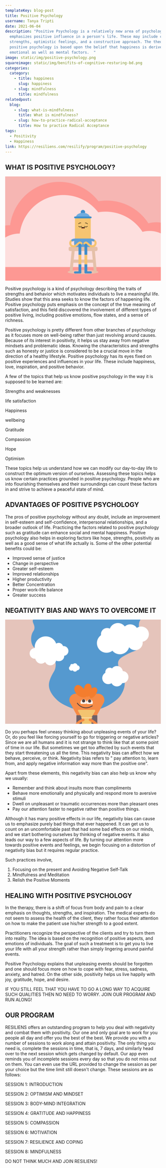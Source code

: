 ```yaml
---
templateKey: blog-post
title: Positive Psychology
username: Tanya Tripti
date: 2021-06-04
description: "Positive Psychology is a relatively new area of psychology that
  emphasizes positive influence in a person's life. These may include character
  strengths, optimistic feelings, and a constructive approach. The theory of
  positive psychology is based upon the belief that happiness is derived from
  emotional as well as mental factors.  "
image: static/img/positive-psychology.png
squareimage: static/img/benifits-of-cognitive-resturing-bd.png
categories:
  category:
    - title: happiness
      slug: happiness
    - slug: mindfulness
      title: mindfulness
relatedpost:
  blog:
    - slug: what-is-mindfulness
      title: What is mindfulness?
    - slug: how-to-practice-radical-acceptance
      title: How to practice Radical Acceptance
tags:
  - Positivity
  - Happiness
link: https://resiliens.com/resilify/program/positive-psychology
---
```

<!--StartFragment-->

## **WHAT IS POSITIVE PSYCHOLOGY?**

![](static/img/progressive-muscle-relaxtion-bd.png)

Positive psychology is a kind of psychology describing the traits of strengths and behavior which motivates individuals to live a meaningful life. Studies show that this area seeks to know the factors of happening life. Positive psychology puts emphasis on the concept of the true meaning of satisfaction, and this field discovered the involvement of different types of positive living, including positive emotions, flow states, and a sense of richness.

Positive psychology is pretty different from other branches of psychology as it focuses more on well-being rather than just revolving around causes. Because of its interest in positivity, it helps us stay away from negative mindsets and problematic ideas. Knowing the characteristics and strengths such as honesty or justice is considered to be a crucial move in the direction of a healthy lifestyle. Positive psychology has its eyes fixed on positive experiences and influences in your life. These include happiness, love, inspiration, and positive behavior.

A few of the topics that help us know positive psychology in the way it is supposed to be learned are:

Strengths and weaknesses

life satisfaction

Happiness

wellbeing

Gratitude

Compassion

Hope

Optimism

These topics help us understand how we can modify our day-to-day life to construct the optimum version of ourselves. Assessing these topics helps us know certain practices grounded in positive psychology. People who are into flourishing themselves and their surroundings can count these factors in and strive to achieve a peaceful state of mind.

## **ADVANTAGES OF POSITIVE PSYCHOLOGY**

The pros of positive psychology without any doubt, include an improvement in self-esteem and self-confidence, interpersonal relationships, and a broader outlook of life. Practicing the factors related to positive psychology such as gratitude can enhance social and mental happiness. Positive psychology also helps in exploring factors like hope, strengths, positivity as well as a good sense of what life actually is. Some of the other potential benefits could be:

* Improved sense of justice
* Change in perspective
* Greater self-esteem
* Improved relationships
* Higher productivity
* Better Concentration
* Proper work-life balance
* Greater success

## **NEGATIVITY BIAS AND WAYS TO OVERCOME IT**

![](static/img/what-is-guided-imagery.png)

Do you perhaps feel uneasy thinking about unpleasing events of your life? Or, do you feel like forcing yourself to go for triggering or negative articles?  Since we are all humans and it is not strange to think like that at some point of time in our life. But sometimes we get too affected by such events that they start threatening us all the time. This negativity bias can affect how we behave, perceive, or think. Negativity bias refers to " pay attention to, learn from, and apply negative information way more than the positive one". 

Apart from these elements, this negativity bias can also help us know why we usually:

* Remember and think about insults more than compliments
* Behave more emotionally and physically and respond more to aversive stimuli
* Dwell on unpleasant or traumatic occurrences more than pleasant ones
* Pay our attention faster to negative rather than positive things.

Although it has many positive effects in our life, negativity bias can cause us to emphasize purely bad things that ever happened. It can get us to count on an uncomfortable past that had some bad effects on our minds, and we start bothering ourselves by thinking of negative events. It also leads our way to a few aspects of life. By turning our attention more towards positive events and feelings, we begin focusing on a distortion of negativity bias but it requires regular practice. 

Such practices involve,

1. Focusing on the present and Avoiding Negative Self-Talk
2. Mindfulness and Meditation
3. Relish the Positive Moments

## **HEALING WITH POSITIVE PSYCHOLOGY**

In the therapy, there is a shift of focus from body and pain to a clear emphasis on thoughts, strengths, and inspiration. The medical experts do not seem to assess the health of the client, they rather focus their attention on how to make the patient use his/her strength to a good extent.

Practitioners recognize the perspective of the clients and try to turn them into reality. The idea is based on the recognition of positive aspects, and emotions of individuals. The goal of such a treatment is to get you to live your life with all your strength rather than simply lingering around painful events.

Positive Psychology explains that unpleasing events should be forgotten and one should focus more on how to cope with fear, stress, sadness, anxiety, and hatred. On the other side, positivity helps us live happily with joy, gratitude, hope, and desire.

IF YOU STILL FEEL THAT YOU HAVE TO GO A LONG WAY TO ACQUIRE SUCH QUALITIES THEN NO NEED TO WORRY. JOIN OUR PROGRAM AND RUN ALONG!

## **OUR PROGRAM**

RESILIENS offers an outstanding program to help you deal with negativity and combat them with positivity. Our one and only goal are to work for you people all day and offer you the best of the best. We provide you with a number of sessions to work along and attain positivity. The only thing you need is, complete the sessions in time, that is, 7 days, and similarly head over to the next session which gets changed by default. Our app even reminds you of incomplete sessions every day so that you do not miss out on them. You can even use the URL provided to change the session as per your choice but the time limit still doesn't change. These sessions are as follows: 

SESSION 1: INTRODUCTION

SESSION 2: OPTIMISM AND MINDSET

SESSION 3: BODY-MIND INTEGRATION

SESSION 4: GRATITUDE AND HAPPINESS

SESSION 5: COMPASSION 

SESSION 6: MOTIVATION 

SESSION 7: RESILIENCE AND COPING

SESSION 8: MINDFULNESS

DO NOT THINK MUCH AND JOIN RESILIENS! 

<!--EndFragment-->